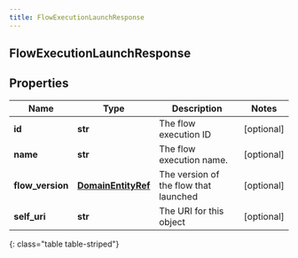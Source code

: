 ```yaml
---
title: FlowExecutionLaunchResponse
---
```

## FlowExecutionLaunchResponse

## Properties

|Name | Type | Description | Notes|
|------------ | ------------- | ------------- | -------------|
| **id** | **str** | The flow execution ID | [optional] |
| **name** | **str** | The flow execution name. | [optional] |
| **flow_version** | [**DomainEntityRef**](DomainEntityRef.html) | The version of the flow that launched | [optional] |
| **self_uri** | **str** | The URI for this object | [optional] |
{: class="table table-striped"}


